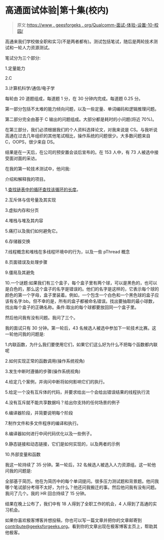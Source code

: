 # 高通面试体验|第十集(校内)

> 原文:[https://www . geesforgeks . org/Qualcomm-面试-体验-设置-10-校园/](https://www.geeksforgeeks.org/qualcomm-interview-experience-set-10-campus/)

高通来我们学校做全职和实习(不是两者都有)。测试包括笔试，随后是两轮技术测试和一轮人力资源测试。

笔试分为三个部分:

1.定量能力

2.C

3.计算机科学/通信/电子学

每轮由 20 道题组成，每道题 1 分，在 30 分钟内完成。每道题 0.25 分。

第一部分包括不太难的能力倾向问题，以及一些定量、单词编码和逻辑推理问题。

第二部分完全由基于 C 输出的问题组成。大部分都是耗时的小问题(将近 70%)。

在第三部分，我们必须根据我们的个人资料选择论文，对我来说是 CS。与我听说高通在过去几年组织的其他笔试相比，操作系统的问题很少。大多数问题来自 C，OOPS，很少来自 DS。

结果是在一天后，在公司的预安置会谈后宣布的。在 153 人中，有 73 人被选中接受面对面的采访。

在我的第一轮技术测试中，他问我:

介绍和解释我的项目。

1.[查找链表中的循环](https://practice.geeksforgeeks.org/problems/detect-loop-in-linked-list/1)[查找该循环的长度](https://practice.geeksforgeeks.org/problems/find-length-of-loop/1)。

2.互斥体与信号量及其实现

3.虚拟内存和分页

4.堆栈与堆及其内容

5.痛打以及我们如何避免它。

6.存储器交换

7.线程概念和堆栈在多线程环境中的行为，以及一些 pThread 概念

8.页面错误及处理步骤

9.僵局及其避免

10.一个谜题:如果我们有三个盒子，每个盒子里有两个球，可以是黑色的，也可以是白色的，那么这个盒子的名字是错误的。他们的名字是这样的，它表示每个球的颜色的第一个字母，盒子里装着。例如，一个包含一个白色和一个黑色球的盒子应该有名字:bb。但不幸的是，所有的盒子都被命名错误。找出要抽取的最小球数，找出每个盒子的正确名称。条件:取出的每个球都要放回同一个盒子里。

然后他问我有没有问题。我问了三个。

我的面试只有 30 分钟。第一轮后，43 名候选人被选中参加下一轮技术比赛。这一轮他问我的问题是:

1.内联函数，为什么我们要使用它们，如果它们这么好为什么不把每个函数都内联呢

2.如何实现正常的函数调用(操作系统视角)

3.发生中断时遵循的步骤(操作系统视角)

4.给定几个案例，并询问中断将如何影响它们的执行。

5.给定一个没有互斥体的代码，并要求给出一个会给出错误结果的线程执行流

4.没有互斥就不能共享数据吗？给出你支持的任何场景的例子

6.编译器阶段，并简要说明每个阶段

7.制作文件和多文件程序的编译和执行。

8.编译器如何进行中间代码优化以及一些例子。

9.静态链接和动态链接，它们是如何实现的，以及两者的示例

10.外部变量和函数

我这一轮持续了 35 分钟。第一轮后，32 名候选人被选入人力资源组。这一轮他问我的问题是:

全部基于简历。他在为简历中的每个单词提问。很多压力测试题和背景题。他问我哪个笔试部分考得不太好，为什么？他还问我搬迁的事。然后他问我有没有问题。我问了几个。我的 HR 回合持续了 15 分钟。

结果在晚上公布了，我们中有 18 人得到了全职工作的机会，4 人得到了高通的实习机会。

如果你喜欢极客博客并想投稿，你也可以写一篇文章并把你的文章邮寄到 contribute@geeksforgeeks.org。看到你的文章出现在极客博客主页上，帮助其他极客。